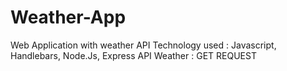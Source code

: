 # Weather-App

Web Application with weather API
Technology used : Javascript, Handlebars, Node.Js, Express
API Weather : GET REQUEST
